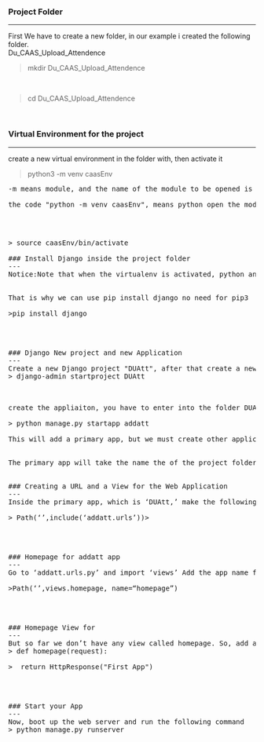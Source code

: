 ### Project Folder
---
First We have to create a new folder, in our example i created the following folder.<br>
Du_CAAS_Upload_Attendence

> mkdir Du_CAAS_Upload_Attendence 

<br>

> cd Du_CAAS_Upload_Attendence

<br>

### Virtual Environment for the project
---
create a new virtual environment in the folder with, then activate it
> python3 -m venv caasEnv

<pre>
-m means module, and the name of the module to be opened is venv<br>
the code "python -m venv caasEnv", means python open the module named venv and create a new virtual environment called caasEnv
<pre>
<br>

> source caasEnv/bin/activate 

### Install Django inside the project folder
--- 
Notice:Note that when the virtualenv is activated, python and pip are added to PATH from the virtualenv, so you don't need to worry about using python3 or pip3. And all your packages will be installed under ./venv, well isolated from everything else in your system.
<br>
That is why we can use pip install django no need for pip3

>pip install django

<br>

### Django New project and new Application
---
Create a new Django project "DUAtt", after that create a new Application. We are going to calle it "addatt" short for add attendence
> django-admin startproject DUAtt
<br>

create the appliaiton, you have to enter into the folder DUAtt, which newlly created, then from inside that folder you have to issue the following command:

> python manage.py startapp addatt

This will add a primary app, but we must create other applicaitons, the django project is a list of connected applicaitons. But keep in maind the primary app is the main app from which we can call other applicaitons.
<br>
The primary app will take the name the of the project folder. for example in our case it will be "DUAtt"


### Creating a URL and a View for the Web Application
---
Inside the primary app, which is ‘DUAtt,’ make the following configurations. Open ‘urls.py’ and add the pattern to point to the ‘tutorial’ app. Import ‘include’ and add the path to the ‘urls.py’ file inside ‘addatt’.

> Path(‘’,include(‘addatt.urls’))>
 
<br>

### Homepage for addatt app
--- 
Go to ‘addatt.urls.py’ and import ‘views’ Add the app name for future reference and add the path to point to a homepage view for the tutorial app

>Path(‘’,views.homepage, name=“homepage”)

<br>

### Homepage View for
--- 
But so far we don’t have any view called homepage. So, add a simple HttpResponse view called homepage. Don’t forget to import HttpResponse from django.http as shown below:
> def homepage(request):<br>
> &emsp;return HttpResponse("First App")

<br>

### Start your App
--- 
Now, boot up the web server and run the following command
> python manage.py runserver